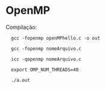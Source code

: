# OpenMP

Compilação:
      
      gcc -fopenmp openMPhello.c -o out

      gcc -fopenmp nomeArquivo.c 
  
      icc -qopenmp nomeArquivo.c

      export OMP_NUM_THREADS=40

      ./a.out
